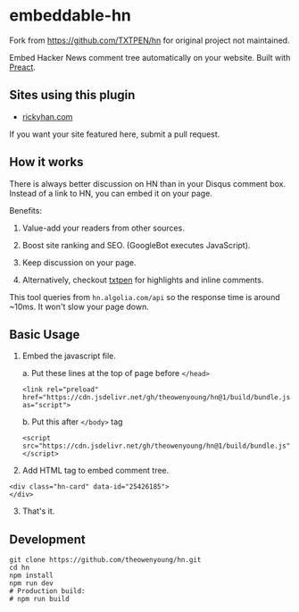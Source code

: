 # embeddable-hn

Fork from <https://github.com/TXTPEN/hn> for original project not maintained.

Embed Hacker News comment tree automatically on your website. Built with [Preact](https://preactjs.com).

## Sites using this plugin

- [rickyhan.com](http://rickyhan.com/blog/k8s.html)

If you want your site featured here, submit a pull request.

## How it works

There is always better discussion on HN than in your Disqus comment box. Instead of a link to HN, you can embed it on your page.

Benefits:

1. Value-add your readers from other sources.

2. Boost site ranking and SEO. (GoogleBot executes JavaScript).

3. Keep discussion on your page.

4. Alternatively, checkout [txtpen](https://txtpen.com) for highlights and inline comments.

This tool queries from `hn.algolia.com/api` so the response time is around ~10ms. It won't slow your page down.

## Basic Usage

1. Embed the javascript file.

   a. Put these lines at the top of page before `</head>`

   ```
   <link rel="preload" href="https://cdn.jsdelivr.net/gh/theowenyoung/hn@1/build/bundle.js" as="script">
   ```

   b. Put this after `</body>` tag

   ```
   <script src="https://cdn.jsdelivr.net/gh/theowenyoung/hn@1/build/bundle.js"></script>
   ```

2. Add HTML tag to embed comment tree.

```
<div class="hn-card" data-id="25426185">
</div>
```

3. That's it.

## Development

```
git clone https://github.com/theowenyoung/hn.git
cd hn
npm install
npm run dev
# Production build:
# npm run build
```
